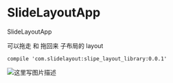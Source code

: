 # SlideLayoutApp
SlideLayoutApp

可以拖走 和 拖回来 子布局的 layout

```
compile 'com.slidelayout:slipe_layout_library:0.0.1'
```

![这里写图片描述](http://img.blog.csdn.net/20160825203509659)
